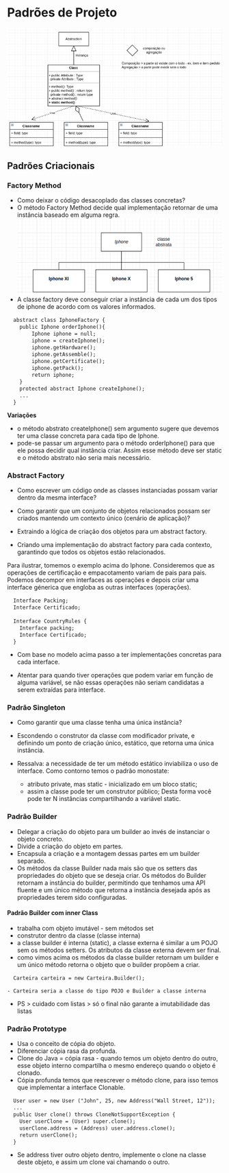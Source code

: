 # Padrões de Projeto

![imagem](diagrama_1.png)

## Padrões Criacionais

### Factory Method

- Como deixar o código desacoplado das classes concretas?
- O método Factory Method decide qual implementação retornar de uma instância baseado em alguma regra.
  ![imagem](iphone.png)
- A classe factory deve conseguir criar a instância de cada um dos tipos de iphone de acordo com os valores informados.

```
  abstract class IphoneFactory {
    public Iphone orderIphone(){
        Iphone iphone = null;
        iphone = createIphone();
        iphone.getHardware();
        iphone.getAssemble();
        iphone.getCertificate();
        iphone.getPack();
        return iphone;
    }
    protected abstract Iphone createIphone();
    ...
  }
```

<b>Variações</b>

- o método abstrato createIphone() sem argumento sugere que devemos ter uma classe concreta para cada tipo de Iphone.
- pode-se passar um argumento para o método orderIphone() para que ele possa decidir qual instância criar. Assim esse método deve ser static e o método abstrato não seria mais necessário.

### Abstract Factory

- Como escrever um código onde as classes instanciadas possam variar dentro da mesma interface?
- Como garantir que um conjunto de objetos relacionados possam ser criados mantendo um contexto único (cenário de aplicação)?

- Extraindo a lógica de criação dos objetos para um abstract factory.
- Criando uma implementação do abstract factory para cada contexto, garantindo que todos os objetos estão relacionados.

Para ilustrar, tomemos o exemplo acima do Iphone. Consideremos que as operações de certificação e empacotamento variam de pais para pais. Podemos decompor em interfaces as operações e depois criar uma interface génerica que engloba as outras interfaces (operações).

```
  Interface Packing;
  Interface Certificado;

  Interface CountryRules {
    Interface packing;
    Interface Certificado;
  }
```

- Com base no modelo acima passo a ter implementações concretas para cada interface.

- Atentar para quando tiver operações que podem variar em função de alguma variável, se não essas operações não seriam candidatas a serem extraídas para interface.

### Padrão Singleton

- Como garantir que uma classe tenha uma única instância?

- Escondendo o construtor da classe com modificador private, e definindo um ponto de criação único, estático, que retorna uma única instância.

- Ressalva: a necessidade de ter um método estático inviabiliza o uso de interface. Como contorno temos o padrão monostate:
  - atributo private, mas static - inicializado em um bloco static;
  - assim a classe pode ter um construtor público;
    Desta forma você pode ter N instâncias compartilhando a variável static.

### Padrão Builder

- Delegar a criação do objeto para um builder ao invés de instanciar o objeto concreto.
- Divide a criação do objeto em partes.
- Encapsula a criação e a montagem dessas partes em um builder separado.
- Os métodos da classe Builder nada mais são que os setters das propriedades do objeto que se deseja criar. Os métodos do Builder retornam a instância do builder, permitindo que tenhamos uma API fluente e um único método que retorna a instância desejada após as propriedades terem sido configuradas.

#### Padrão Builder com inner Class

- trabalha com objeto imutável - sem métodos set
- construtor dentro da classe (classe interna)
- a classe builder é interna (static), a classe externa é similar a um POJO sem os métodos setters. Os atributos da classe externa devem ser final.
- como vimos acima os métodos da classe builder retornam um builder e um único método retorna o objeto que o builder propõem a criar.

```
  Carteira carteira = new Carteira.Builder();
```

    - Carteira seria a classe do tipo POJO e Builder a classe interna

- PS > cuidado com listas > só o final não garante a imutabilidade das listas

### Padrão Prototype

- Usa o conceito de cópia do objeto.
- Diferenciar cópia rasa da profunda.
- Clone do Java = cópia rasa - quando temos um objeto dentro do outro, esse objeto interno compartilha o mesmo endereço quando o objeto é clonado.
- Cópia profunda temos que reescrever o método clone, para isso temos que implementar a interface Clonable.

```
  User user = new User ("John", 25, new Address("Wall Street, 12"));
  ...
  public User clone() throws CloneNotSupportException {
    User userClone = (User) super.clone();
    userClone.address = (Address) user.address.clone();
    return userClone();
  }
```

- Se address tiver outro objeto dentro, implemente o clone na classe deste objeto, e assim um clone vai chamando o outro.
